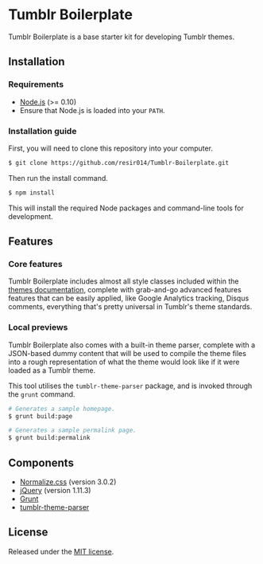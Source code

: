 # Tumblr Boilerplate

Tumblr Boilerplate is a base starter kit for developing Tumblr themes.

## Installation

### Requirements

* [Node.js](https://nodejs.org/) (>= 0.10)
* Ensure that Node.js is loaded into your `PATH`.

### Installation guide

First, you will need to clone this repository into your computer.

```sh
$ git clone https://github.com/resir014/Tumblr-Boilerplate.git
```

Then run the install command.

```sh
$ npm install
```

This will install the required Node packages and command-line tools for development.

## Features

### Core features

Tumblr Boilerplate includes almost all style classes included within the [themes documentation](http://www.tumblr.com/docs/en/custom_themes), complete with grab-and-go advanced features features that can be easily applied, like Google Analytics tracking, Disqus comments, everything that's pretty universal in Tumblr's theme standards.

### Local previews

Tumblr Boilerplate also comes with a built-in theme parser, complete with a JSON-based dummy content that will be used to compile the theme files into a rough representation of what the theme would look like if it were loaded as a Tumblr theme.

This tool utilises the `tumblr-theme-parser` package, and is invoked through the `grunt` command.

```sh
# Generates a sample homepage.
$ grunt build:page

# Generates a sample permalink page.
$ grunt build:permalink
```

## Components

* [Normalize.css](http://necolas.github.io/normalize.css/) (version 3.0.2)
* [jQuery](https://jquery.com/) (version 1.11.3)
* [Grunt](http://gruntjs.com/)
* [tumblr-theme-parser](https://github.com/carrot/tumblr-theme-parser)

## License

Released under the [MIT license](https://github.com/resir014/Tumblr-Boilerplate/blob/master/LICENSE).
